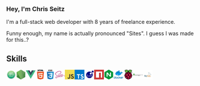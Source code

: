 ### Hey, I'm Chris Seitz

I'm a full-stack web developer with 8 years of freelance experience.

Funny enough, my name is actually pronounced "Sites". I guess I was made for this..?

## Skills

[<img align="left" alt="Atom" width="26px" src="https://raw.githubusercontent.com/github/explore/master/topics/atom/atom.png">][Link_Atom]
[<img align="left" alt="Vue" width="26px" src="https://raw.githubusercontent.com/github/explore/master/topics/nodejs/nodejs.png">][Link_Vue]
[<img align="left" alt="Vue" width="26px" src="https://raw.githubusercontent.com/github/explore/master/topics/vue/vue.png">][Link_Vue]
[<img align="left" alt="HTML" width="26px" src="https://raw.githubusercontent.com/github/explore/master/topics/html/html.png">][Link_HTML]
[<img align="left" alt="CSS" width="26px" src="https://raw.githubusercontent.com/github/explore/master/topics/css/css.png">][Link_CSS]
[<img align="left" alt="SASS" width="26px" src="https://raw.githubusercontent.com/github/explore/master/topics/sass/sass.png">][Link_SASS]
[<img align="left" alt="JavaScript" width="26px" src="https://raw.githubusercontent.com/github/explore/master/topics/javascript/javascript.png">][Link_JavaScript]
[<img align="left" alt="TypeScript" width="26px" src="https://raw.githubusercontent.com/github/explore/master/topics/typescript/typescript.png">][Link_TypeScript]
[<img align="left" alt="Lua" width="26px" src="https://raw.githubusercontent.com/github/explore/master/topics/lua/lua.png">][Link_Lua]
[<img align="left" alt="NPM" width="26px" src="https://raw.githubusercontent.com/github/explore/master/topics/npm/npm.png">][Link_NPM]
[<img align="left" alt="NGINX" width="26px" src="https://raw.githubusercontent.com/github/explore/master/topics/nginx/nginx.png">][Link_NGINX]
[<img align="left" alt="Docker" width="26px" src="https://raw.githubusercontent.com/github/explore/master/topics/docker/docker.png">][Link_Docker]
[<img align="left" alt="Raspberry Pi" width="26px" src="https://raw.githubusercontent.com/github/explore/master/topics/raspberry-pi/raspberry-pi.png">][Link_RaspberryPi]
[<img align="left" alt="MongoDB" width="26px" src="https://raw.githubusercontent.com/github/explore/master/topics/mongodb/mongodb.png">][Link_MongoDB]
[<img align="left" alt="MySQL" width="26px" src="https://raw.githubusercontent.com/github/explore/master/topics/mysql/mysql.png">][Link_MySQL]



[Link_Atom]: https://atom.io
[Link_Vue]: https://vuejs.org
[Link_HTML]: https://developer.mozilla.org/en-US/docs/Web/HTML
[Link_CSS]: https://developer.mozilla.org/en-US/docs/Web/CSS
[Link_SASS]: https://sass-lang.org
[Link_JavaScript]: https://developer.mozilla.org/en-US/docs/Web/JavaScript
[Link_TypeScript]: https://www.typescriptlang.org/
[Link_Lua]: https://www.lua.org/
[Link_NPM]: https://npmjs.com
[Link_NGINX]: https://www.nginx.com/
[Link_Docker]: https://www.docker.com/
[Link_RaspberryPi]: https://www.raspberrypi.org/
[Link_MongoDB]: https://www.mongodb.com/
[Link_MySQL]: https://www.mysql.com/

<!--
**cseitz/cseitz** is a ✨ _special_ ✨ repository because its `README.md` (this file) appears on your GitHub profile.

Here are some ideas to get you started:

- 🔭 I’m currently working on ...
- 🌱 I’m currently learning ...
- 👯 I’m looking to collaborate on ...
- 🤔 I’m looking for help with ...
- 💬 Ask me about ...
- 📫 How to reach me: ...
- 😄 Pronouns: ...
- ⚡ Fun fact: ...
-->
